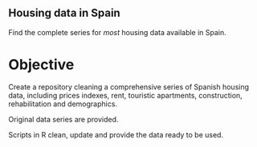 ## Housing data in Spain

Find the complete series for *most* housing data available in Spain.

# Objective
Create a repository cleaning a comprehensive series of Spanish housing data, including prices indexes, 
rent, touristic apartments, construction, rehabilitation and demographics. 

Original data series are provided. 

Scripts in R clean, update and provide the data ready to be used. 

